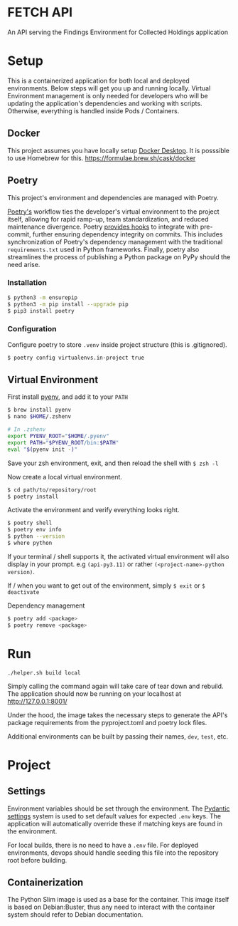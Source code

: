 # FETCH API

An API serving the Findings Environment for Collected Holdings application

# Setup

This is a containerized application for both local and deployed environments.  Below steps will get you up and running locally. Virtual Environment management is only needed for developers who will be updating the application's dependencies and working with scripts. Otherwise, everything is handled inside Pods / Containers.

## Docker
This project assumes you have locally setup [Docker Desktop](https://www.docker.com/products/docker-desktop/). It is posssible to use Homebrew for this. https://formulae.brew.sh/cask/docker 

## Poetry
This project's environment and dependencies are managed with Poetry.

[Poetry's](https://python-poetry.org/) workflow ties the developer's virtual environment to the project itself, allowing for rapid ramp-up, team standardization, and reduced maintenance divergence.  Poetry [provides hooks](https://python-poetry.org/docs/pre-commit-hooks/) to integrate with pre-commit, further ensuring dependency integrity on commits. This includes synchronization of Poetry's dependency management with the traditional `requirements.txt` used in Python frameworks. Finally, poetry also streamlines the process of publishing a Python package on PyPy should the need arise.

### Installation
```sh
$ python3 -m ensurepip
$ python3 -m pip install --upgrade pip
$ pip3 install poetry
```

### Configuration

Configure poetry to store `.venv` inside project structure (this is .gitignored).

```sh
$ poetry config virtualenvs.in-project true
```

## Virtual Environment

First install [pyenv](https://github.com/pyenv/pyenv#installation), and add it to your `PATH`
```sh
$ brew install pyenv
$ nano $HOME/.zshenv

# In .zshenv
export PYENV_ROOT="$HOME/.pyenv"
export PATH="$PYENV_ROOT/bin:$PATH"
eval "$(pyenv init -)"
```
Save your zsh environment, exit, and then reload the shell with `$ zsh -l`

Now create a local virtual environment.
```sh
$ cd path/to/repository/root
$ poetry install
```

Activate the environment and verify everything looks right.
```sh
$ poetry shell
$ poetry env info
$ python --version
$ where python
```
If your terminal / shell supports it, the activated virtual environment will also display in your prompt. e.g `(api-py3.11)` or rather `(<project-name>-python version)`.

If / when you want to get out of the environment, simply `$ exit` or `$ deactivate`

Dependency management
```sh
$ poetry add <package>
$ poetry remove <package>
```

# Run

```
./helper.sh build local
```
Simply calling the command again will take care of tear down and rebuild. The application should now be running on your localhost at http://127.0.0.1:8001/

Under the hood, the image takes the necessary steps to generate the API's package requirements from the pyproject.toml and poetry lock files.

Additional environments can be built by passing their names, `dev`, `test`, etc.


# Project

## Settings

Environment variables should be set through the environment. The [Pydantic settings](https://docs.pydantic.dev/latest/usage/pydantic_settings/) system is used to set default values for expected `.env` keys. The application will automatically override these if matching keys are found in the environment.

For local builds, there is no need to have a `.env` file.  For deployed environments, devops should handle seeding this file into the repository root before building.

## Containerization

The Python Slim image is used as a base for the container.  This image itself is based on Debian:Buster, thus any need to interact with the container system should refer to Debian documentation. 
